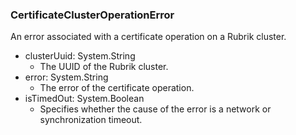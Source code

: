 ### CertificateClusterOperationError
An error associated with a certificate operation on a Rubrik cluster.

- clusterUuid: System.String
  - The UUID of the Rubrik cluster.
- error: System.String
  - The error of the certificate operation.
- isTimedOut: System.Boolean
  - Specifies whether the cause of the error is a network or synchronization timeout.
